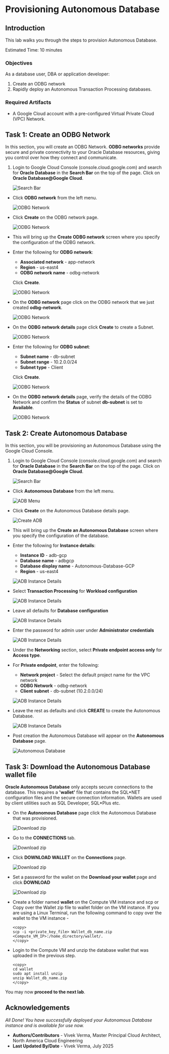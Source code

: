 
# Provisioning Autonomous Database

## Introduction

This lab walks you through the steps to provision Autonomous Database. 

Estimated Time: 10 minutes

### Objectives

As a database user, DBA or application developer:

1. Create an ODBG network
2. Rapidly deploy an Autonomous Transaction Processing databases.

### Required Artifacts

- A Google Cloud account with a pre-configured Virtual Private Cloud (VPC) Network.

## Task 1: Create an ODBG Network

In this section, you will create an ODBG Network. **ODBG networks** provide secure and private connectivity to your Oracle Database resources, giving you control over how they connect and communicate.

1.	Login to Google Cloud Console (console.cloud.google.com) and search for **Oracle Database** in the **Search Bar** on the top of the page. Click on **Oracle Database@Google Cloud**.

    ![Search Bar](./images/adb-search.png " ")

- Click **ODBG network** from the left menu.

    ![ODBG Network](./images/odbg-network-pane.png " ")

- Click **Create** on the ODBG network page.

    ![ODBG Network](./images/odbg-network-create.png " ")

-  This will bring up the **Create ODBG network** screen where you specify the configuration of the ODBG network.

- Enter the following for **ODBG network**:

    * **Associated network** - app-network
    * **Region** - us-east4
    * **ODBG network name** - odbg-network

    Click **Create**.

    ![ODBG Network](./images/create-odbg-network.png " ")

- On the **ODBG network** page click on the ODBG network that we just created **odbg-network**.

    ![ODBG Network](./images/odbg-network-main.png " ")

- On the **ODBG network details** page click **Create** to create a Subnet.

    ![ODBG Network](./images/odbg-network-subnet-create.png " ")

- Enter the following for **ODBG subnet**:

    * **Subnet name** - db-subnet
    * **Subnet range** - 10.2.0.0/24
    * **Subnet type** - Client

    Click **Create**.

    ![ODBG Network](./images/create-odbg-subnet.png " ")

- On the **ODBG network details** page, verify the details of the ODBG Network and confirm the **Status** of subnet **db-subnet** is set to **Available**.

    ![ODBG Network](./images/odbg-network-details.png " ")

## Task 2: Create Autonomous Database

In this section, you will be provisioning an Autonomous Database using the Google Cloud Console.

1.	Login to Google Cloud Console (console.cloud.google.com) and search for **Oracle Database** in the **Search Bar** on the top of the page. Click on **Oracle Database@Google Cloud**.

    ![Search Bar](./images/adb-search.png " ")

-  Click **Autonomous Database** from the left menu.

    ![ADB Menu](./images/adb-menu.png " ")

- Click **Create** on the Autonomous Database details page.

    ![Create ADB](./images/adb-create.png " ")

-  This will bring up the **Create an Autonomous Database** screen where you specify the configuration of the database.

- Enter the following for **Instance details**:

    * **Instance ID** - adb-gcp
    * **Database name** - adbgcp
    * **Database display name** - Autonomous-Database-GCP
    * **Region** - us-east4

    ![ADB Instance Details](./images/adb-instance-details.png " ")

- Select **Transaction Processing** for **Workload configuration**

    ![ADB Instance Details](./images/adb-workload.png " ")

- Leave all defaults for **Database configuration**

    ![ADB Instance Details](./images/adb-database-config.png " ")

- Enter the password for admin user under **Administrator credentials**

    ![ADB Instance Details](./images/adb-credentials.png " ")

- Under the **Networking** section, select **Private endpoint access only** for **Access type**.

- For **Private endpoint**, enter the following:

    * **Network project** - Select the default project name for the VPC network
    * **ODBG Network** - odbg-network
    * **Client subnet** - db-subnet (10.2.0.0/24)

    ![ADB Instance Details](./images/adb-network.png " ")

- Leave the rest as defaults and click **CREATE** to create the Autonomous Database.

    ![ADB Instance Details](./images/adb-default-create.png " ")

- Post creation the Autonomous Database will appear on the **Autonomous Database** page.

    ![Autonomous Database](./images/adb-post-create.png " ")

## Task 3: Download the Autonomous Database wallet file

**Oracle Autonomous Database** only accepts secure connections to the database. This requires a **'wallet'** file that contains the SQL\*NET configuration files and the secure connection information. Wallets are used by client utilities such as SQL Developer, SQL\*Plus etc.

- On the **Autonomous Database** page click the Autonomous Database that was provisioned.

    ![Download zip](./images/vm-adb-details.png " ")

- Go to the **CONNECTIONS** tab.

    ![Download zip](./images/adb-details-connection.png " ")

- Click **DOWNLOAD WALLET** on the **Connections** page.

    ![Download zip](./images/adb-download.png " ")

- Set a password for the wallet on the **Download your wallet** page and click **DOWNLOAD**

    ![Download zip](./images/adb-download-wallet.png " ")
    
- Create a folder named **wallet** on the Compute VM instance and scp or Copy over the Wallet zip file to wallet folder on the VM instance. If you are using a Linux Terminal, run the following command to copy over the wallet to the VM instance -

    ```
    <copy>
    scp -i <private_key_file> Wallet_db_name.zip <Compute_VM_IP>:/home_directory/wallet/.
    </copy>
    ```

- Login to the Compute VM and unzip the database wallet that was uploaded in the previous step.

    ```
    <copy>
    cd wallet
    sudo apt install unzip
    unzip Wallet_db_name.zip
    </copy>
    ```

You may now **proceed to the next lab**.

## Acknowledgements

*All Done! You have successfully deployed your Autonomous Database instance and is available for use now.*

- **Authors/Contributors** - Vivek Verma, Master Principal Cloud Architect, North America Cloud Engineering
- **Last Updated By/Date** - Vivek Verma, July 2025